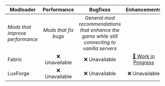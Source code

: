 | Modloader | Performance | Bugfixes | Enhancements |
| --- | :---: | :---: | :---: |
| *Mods that improve performance* | *Mods that fix bugs* | *General mod recommendations that enhance the game while still connecting to vanilla servers* |
| Fabric | ❌ Unavailable | ❌ Unavailable |  [🚧 Work in Progress](fabric/enhancements.md) |
| LuxForge | ❌ Unavailable | ❌ Unavailable | ❌ Unavailable |